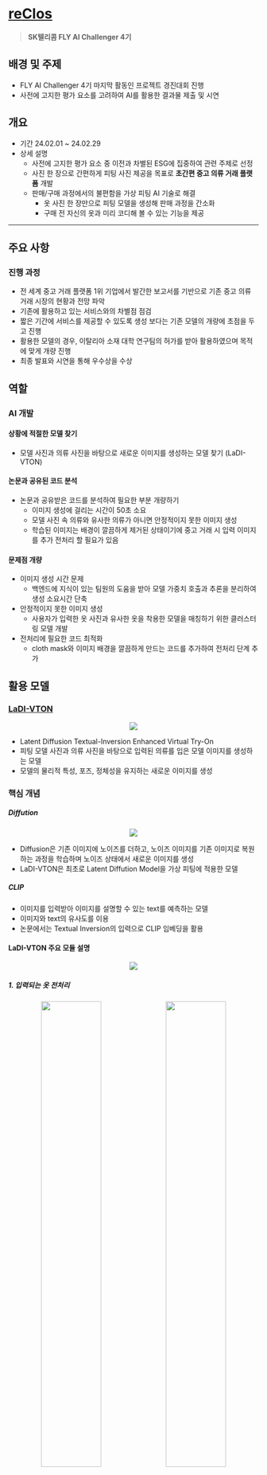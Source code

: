# [reClos](https://github.com/SKT-FLYAI-Reclos/Reclos-AI)
> **SK텔리콤 FLY AI Challenger 4기**
## 배경 및 주제
- FLY AI Challenger 4기 마지막 활동인 프로젝트 경진대회 진행
- 사전에 고지한 평가 요소를 고려하여 AI를 활용한 결과물 제출 및 시연

## 개요
- 기간
  24.02.01 ~ 24.02.29
- 상세 설명
  - 사전에 고지한 평가 요소 중 이전과 차별된 ESG에 집중하여 관련 주제로 선정
  - 사진 한 장으로 간편하게 피팅 사진 제공을 목표로 **초간편 중고 의류 거래 플랫폼** 개발
  - 판매/구매 과정에서의 불편함을 가상 피팅 AI 기술로 해결
    - 옷 사진 한 장만으로 피팅 모델을 생성해 판매 과정을 간소화
    - 구매 전 자신의 옷과 미리 코디해 볼 수 있는 기능을 제공
---

## 주요 사항
### 진행 과정
  - 전 세계 중고 거래 플랫폼 1위 기업에서 발간한 보고서를 기반으로 기존 중고 의류 거래 시장의 현황과 전망 파악
  - 기존에 활용하고 있는 서비스와의 차별점 점검
  - 짧은 기간에 서비스를 제공할 수 있도록 생성 보다는 기존 모델의 개량에 초점을 두고 진행
  - 활용한 모델의 경우, 이탈리아 소재 대학 연구팀의 허가를 받아 활용하였으며 목적에 맞게 개량 진행
  - 최종 발표와 시연을 통해 우수상을 수상
 
## 역할
### AI 개발
#### 상황에 적절한 모델 찾기
- 모델 사진과 의류 사진을 바탕으로 새로운 이미지를 생성하는 모델 찾기 (LaDI-VTON)
#### 논문과 공유된 코드 분석
- 논문과 공유받은 코드를 분석하여 필요한 부분 개량하기
  - 이미지 생성에 걸리는 시간이 50초 소요
  - 모델 사진 속 의류와 유사한 의류가 아니면 안정적이지 못한 이미지 생성
  - 학습된 이미지는 배경이 깔끔하게 제거된 상태이기에 중고 거래 시 입력 이미지를 추가 전처리 할 필요가 있음

#### 문제점 개량
- 이미지 생성 시간 문제
  - 백엔드에 지식이 있는 팀원의 도움을 받아 모델 가중치 호출과 추론을 분리하여 생성 소요시간 단축
- 안정적이지 못한 이미지 생성
  - 사용자가 입력한 옷 사진과 유사한 옷을 착용한 모델을 매칭하기 위한 클러스터링 모델 개발
- 전처리에 필요한 코드 최적화
  - cloth mask와 이미지 배경을 깔끔하게 만드는 코드를 추가하여 전처리 단계 추가 

## 활용 모델
### [LaDI-VTON](https://github.com/miccunifi/ladi-vton)
<p align="center"><img src="https://github.com/user-attachments/assets/eafef581-c94a-474e-9185-1869f8875baa"></p>

- Latent Diffusion Textual-Inversion Enhanced Virtual Try-On
- 피팅 모델 사진과 의류 사진을 바탕으로 입력된 의류를 입은 모델 이미지를 생성하는 모델
- 모델의 물리적 특성, 포즈, 정체성을 유지하는 새로운 이미지를 생성

### 핵심 개념
##### Diffution
<p align="center"><img src="https://github.com/user-attachments/assets/66b3cb29-f134-4be8-abb2-024edc7fb633"></p>

- Diffusion은 기존 이미지에 노이즈를 더하고, 노이즈 이미지를 기존 이미지로 복원하는 과정을 학습하며 노이즈 상태에서 새로운 이미지를 생성
- LaDI-VTON은 최초로 Latent Diffution Model을 가상 피팅에 적용한 모델

##### CLIP
- 이미지를 입력받아 이미지를 설명할 수 있는 text를 예측하는 모델
- 이미지와 text의 유사도를 이용
- 논문에서는 Textual Inversion의 입력으로 CLIP 임베딩을 활용

#### LaDI-VTON 주요 모듈 설명
<p align="center"><img src="https://github.com/user-attachments/assets/42140f6a-9070-4caf-a636-76dec23d8920"></p>

##### 1. 입력되는 옷 전처리
<p align="center">
  <img src="https://github.com/user-attachments/assets/bca29ace-1959-47e2-ba58-f89c448b468d" align="center" width="49%">
  <img src="https://github.com/user-attachments/assets/9aa478c5-95d2-4e8c-b1a6-5dbb5de7ce0f" align="center" width="49%">
  <figcaption align="center"></figcaption>
</p>

- Vit 모델을 통해 입력된 옷을 벡터 공간에 위치
- CLIP 임베딩 방식을 통해 옷의 특징(질감, 핏 등)을 나타내는 단어들을 labeling
- 입력된 옷을 잘 설명하는 text 예측

##### 2. 사용자 포즈에 맞게 옷 변형
<p align="center">
  <img src="https://github.com/user-attachments/assets/6cb52e53-207f-41d4-b8cd-131f762bb1f8" align="center" width="49%">
  <img src="https://github.com/user-attachments/assets/a7bf5781-8b69-44ab-b588-578fbc0095b0" align="center" width="49%">
  <figcaption align="center"></figcaption>
</p>

- 모델 사진에서 추출한 Pose 맵과 마스킹을 이용하여 모델의 자세에 맞게 입력된 옷 사진 변형

##### 3. Enhanced Mask-Aware Skip Connections (EMASC)
<p align="center">
  <img src="https://github.com/user-attachments/assets/0dc89f26-3b4e-4bef-8827-6ff895b01ad2" align="center" width="49%">
  <img src="https://github.com/user-attachments/assets/adcbf11a-e2a8-4698-801e-69f72eaf3707" align="center" width="49%">
  <figcaption align="center"></figcaption>
</p>

- 모델이 가지고 있는 작은 특성(얼굴, 손, 발 등)을 보존하기 위한 작업
- 인코더-디코더로 생성된 생성된 이미지에 인페인팅한 모델 데이터를 추가하여 최종 마스킹 데이터 보정

---
## 배운점 & 느낀점
- 논문을 참고하고 모델 코드를 하나씩 실행하면서 감을 잡아가는 과정을 경험
- 최종 결과물까지 전체적인 과정을 경험하면서 모델 개발 이외에도 고려해야 할 부분 확인
- 서비스 부분에서 피드백을 받고 반영하면서 내부 인력과 사용자의 거리감을 체감

## 후기
- AI 모델 개발 이외의 지식을 보완할 필요가 있음을 체감했습니다.
- 여러 생각의 충돌을 경험하면서 의사 소통과 분위기의 중요성을 돌아볼 수 있었습니다.
- 목적에 맞는 서비스를 제공하기 위한 프로젝트였지만 수익 창출 부분에서 아쉬움이 있었습니다.
---

# 자료 출처
- [LaDI-VTON Github](https://github.com/miccunifi/ladi-vton?tab=readme-ov-file)
- [사진 자료 + 논문](https://arxiv.org/abs/2305.13501)
